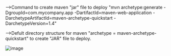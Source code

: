 -->Command to create maven "jar" file to deploy "mvn archetype:generate -DgroupId=com.mycompany.app -DartifactId=maven-web-application -DarchetypeArtifactId=maven-archetype-quickstart -DarchetypeVersion=1.4"

-->Defult directory structure for maven "archetype = maven-archetype-quickstart" to create "JAR" file to deploy.

![image](https://github.com/user-attachments/assets/31a1eae2-2ff5-43b1-b8d7-9000c000d6ee)
